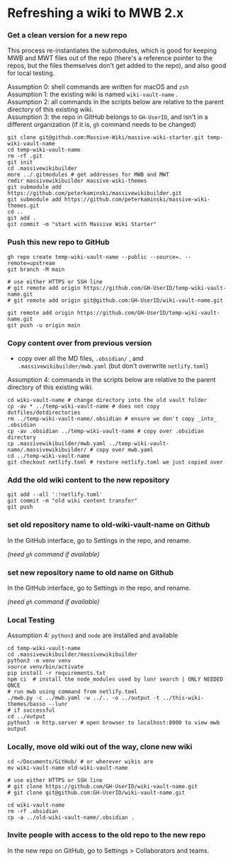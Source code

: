 # Refreshing a wiki to MWB 2.x

### Get a clean version for a new repo

This process re-instantiates the submodules, which is good for keeping MWB and MWT files out of the repo (there's a reference pointer to the repos, but the files themselves don't get added to the repo), and also good for local testing.

Assumption 0: shell commands are written for macOS and `zsh`  
Assumption 1: the existing wiki is named `wiki-vault-name` .  
Assumption 2: all commands in the scripts below are relative to the parent directory of this existing wiki.  
Assumption 3: the repo in GitHub belongs to `GH-UserID`, and isn't in a different organization (if it is, `gh` command needs to be changed)

``` shell
git clone git@github.com:Massive-Wiki/massive-wiki-starter.git temp-wiki-vault-name
cd temp-wiki-vault-name
rm -rf .git
git init
cd .massivewikibuilder
more ../.gitmodules # get addresses for MWB and MWT
rmdir massivewikibuilder massive-wiki-themes
git submodule add https://github.com/peterkaminski/massivewikibuilder.git
git submodule add https://github.com/peterkaminski/massive-wiki-themes.git
cd ..
git add .
git commit -m "start with Massive Wiki Starter"
```

### Push this new repo to GitHub

```Shell
gh repo create temp-wiki-vault-name --public --source=. --remote=upstream
git branch -M main

# use either HTTPS or SSH line
# git remote add origin https://github.com/GH-UserID/temp-wiki-vault-name.git
# git remote add origin git@github.com:GH-UserID/wiki-vault-name.git

git remote add origin https://github.com/GH-UserID/temp-wiki-vault-name.git
git push -u origin main
```

### Copy content over from previous version

- copy over all the MD files, ``.obsidian/`` , and `.massivewikibuilder/mwb.yaml`  (but don't overwrite `netlify.toml`)

Assumption 4: commands in the scripts below are relative to the parent directory of this existing wiki.

```Shell
cd wiki-vault-name # change directory into the old vault folder
cp -av * ../temp-wiki-vault-name # does not copy dotfiles/dotdirectories
rm ../temp-wiki-vault-name/.obsidian # ensure we don't copy _into_ .obsidian
cp -av .obsidian ../temp-wiki-vault-name # copy over .obsidian directory
cp .massivewikibuilder/mwb.yaml ../temp-wiki-vault-name/.massivewikibuilder/ # copy over mwb.yaml
cd ../temp-wiki-vault-name
git checkout netlify.toml # restore netlify.toml we just copied over

```

### Add the old wiki content to the new repository
```Shell
git add --all ':!netlify.toml'
git commit -m "old wiki content transfer"
git push
```


### set old repository name to old-wiki-vault-name on Github

In the GitHub interface, go to Settings in the repo, and rename.

_(need `gh` command if available)_

### set new repository name to old name on Github

In the GitHub interface, go to Settings in the repo, and rename.

_(need `gh` command if available)_

### Local Testing

Assumption 4: `python3` and `node` are installed and available

```Shell
cd temp-wiki-vault-name
cd .massivewikibuilder/massivewikibuilder
python3 -m venv venv
source venv/bin/activate
pip install -r requirements.txt
npm ci  # install the node_modules used by lunr search | ONLY NEEDED ONCE
# run mwb using command from netlify.toml
./mwb.py -c ../mwb.yaml -w ../.. -o ../output -t ../this-wiki-themes/basso --lunr
# if successful
cd ../output
python3 -m http.server # open browser to localhost:8000 to view mwb output
```

### Locally, move old wiki out of the way, clone new wiki

```Shell
cd ~/Documents/GitHub/ # or wherever wikis are
mv wiki-vault-name old-wiki-vault-name

# use either HTTPS or SSH line
# git clone https://github.com/GH-UserID/wiki-vault-name.git
# git clone git@github.com:GH-UserID/wiki-vault-name.git

cd wiki-vault-name
rm -rf .obsidian
cp -a ../old-wiki-vault-name/.obsidian .
```

### Invite people with access to the old repo to the new repo

In the new repo on GitHub, go to Settings > Collaborators and teams.